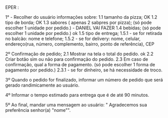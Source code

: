 EPER : 

1° - Recolher do usuário informações sobre:
    1.1 tamanho da pizza; OK
    1.2 tipo de borda;  OK
    1.3 sabores ( apenas 2 sabpres por pizza); (só pode escolher 1 unidade por pedido.)  - DANIEL VAI FAZER
    1.4 bebidas; (só pode escolher 1 unidade por pedido.) ok
    1.5 tipo de entrega;
        1.5.1 - se for retirada no balcão: nome e telefone;
        1.5.2 - se for delivery: nome, celular, endereço(rua, número, complemento, bairro, ponto de referência), CEP

2º Confirmação de pedido;
    2.1 Mostrar na tela o total do pedido. ok
    2.2 Criar botão sim ou não para confirmação do pedido.
    2.3 Em caso de confirmação, qual a forma de pagamento. (só pode escolher 1 forma de pagamento por pedido.)
        2.3.1 - se for dinheiro, se há necessidade de troco.

3º Quando o pedido for finalizado, informar um número de pedido que será gerado randimicamente ao usuário.

4º Informar o tempo estimado para entrega que é de até 90 minutos. 

5º Ao final, mandar uma mensagem ao usuário: " Agradecemos sua preferência senhor(a) "nome"". 
